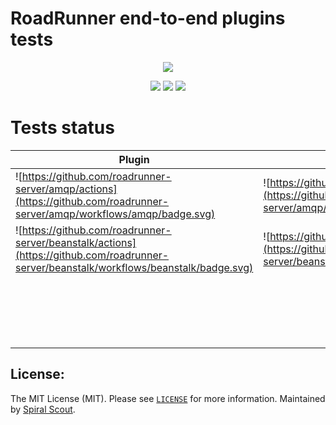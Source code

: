 # RoadRunner end-to-end plugins tests
<p align="center">
 <a href="https://roadrunner.dev" target="_blank">
  <picture>
    <source media="(prefers-color-scheme: dark)" srcset="https://user-images.githubusercontent.com/7326800/205905278-3899e2c8-5c15-4347-820b-a8ea4c5ba2d7.png">
    <img align="center" src="https://user-images.githubusercontent.com/796136/50286124-6f7f3780-046f-11e9-9f45-e8fedd4f786d.png">
  </picture>
</a>
</p>
<p align="center">
 <a href="https://packagist.org/packages/spiral/roadrunner"><img src="https://poser.pugx.org/spiral/roadrunner/version"></a>
	<a href="https://discord.gg/TFeEmCs"><img src="https://img.shields.io/badge/discord-chat-magenta.svg"></a>
	<a href="https://packagist.org/packages/spiral/roadrunner"><img src="https://img.shields.io/packagist/dd/spiral/roadrunner?style=flat-square"></a>
</p>

# Tests status
    

| Plugin                                                                                                                                  | Plugin                                                                                                                                             |
|-----------------------------------------------------------------------------------------------------------------------------------------|----------------------------------------------------------------------------------------------------------------------------------------------------|
| ![https://github.com/roadrunner-server/amqp/actions](https://github.com/roadrunner-server/amqp/workflows/amqp/badge.svg)                | ![https://github.com/roadrunner-server/amqp/actions](https://github.com/roadrunner-server/amqp/workflows/amqp_durability/badge.svg)                |
| ![https://github.com/roadrunner-server/beanstalk/actions](https://github.com/roadrunner-server/beanstalk/workflows/beanstalk/badge.svg) | ![https://github.com/roadrunner-server/beanstalk/actions](https://github.com/roadrunner-server/beanstalk/workflows/beanstalk_durability/badge.svg) |
|                                                                                                                                         |                                                                                                                                                    |
|                                                                                                                                         |                                                                                                                                                    |
|                                                                                                                                         |                                                                                                                                                    |
|                                                                                                                                         |                                                                                                                                                    |
|                                                                                                                                         |                                                                                                                                                    |
|                                                                                                                                         |                                                                                                                                                    |
|                                                                                                                                         |                                                                                                                                                    |
|                                                                                                                                         |                                                                                                                                                    |
|                                                                                                                                         |                                                                                                                                                    |
|                                                                                                                                         |                                                                                                                                                    |
|                                                                                                                                         |                                                                                                                                                    |
|                                                                                                                                         |                                                                                                                                                    |
|                                                                                                                                         |                                                                                                                                                    |
|                                                                                                                                         |                                                                                                                                                    |
|                                                                                                                                         |                                                                                                                                                    |
|                                                                                                                                         |                                                                                                                                                    |
|                                                                                                                                         |                                                                                                                                                    |
|                                                                                                                                         |                                                                                                                                                    |
|                                                                                                                                         |                                                                                                                                                    |

## License:

The MIT License (MIT). Please see [`LICENSE`](./LICENSE) for more information. Maintained
by [Spiral Scout](https://spiralscout.com).
